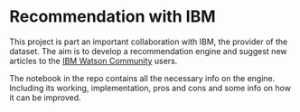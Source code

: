 # Recommendation with IBM

This project is part an important collaboration with IBM, the provider of the 
dataset. The aim is to develop a recommendation engine and suggest new articles
 to the 
 [IBM Watson Community](https://dataplatform.cloud.ibm.com/community?context=wdp)
users.

The notebook in the repo contains all the necessary info on the engine.
Including its working, implementation, pros and cons and some info on how it
can be improved.